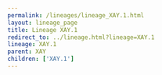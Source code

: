 ```yaml
---
permalink: /lineages/lineage_XAY.1.html
layout: lineage_page
title: Lineage XAY.1
redirect_to: ../lineage.html?lineage=XAY.1
lineage: XAY.1
parent: XAY
children: ['XAY.1']
---
```

